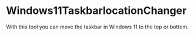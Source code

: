 # Windows11TaskbarlocationChanger
With this tool you can move the taskbar in Windows 11 to the top or bottom.

